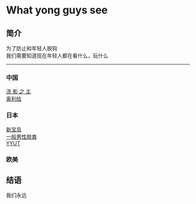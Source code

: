 What yong guys see
==================

简介
----

为了防止和年轻人脱钩<br>我们需要知道现在年轻人都在看什么，玩什么<br>

---

### 中国

[流 影 之 主](https://www.bilibili.com/video/av62162985)<br>[奥利给](https://www.bilibili.com/video/av53058902?from=search&seid=2741654980526638482)<br>

### 日本

[新宝岛](https://www.bilibili.com/video/av53851218?t=76)<br>[一般男性脱粪](https://music.163.com/song?id=1386011473&userid=37562416)<br>[YYUT](https://space.bilibili.com/3702309?spm_id_from=333.788.b_765f7570696e666f.2)<br>

### 欧美

结语
----

我们永远
